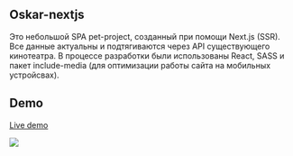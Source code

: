 ## Oskar-nextjs

Это небольшой SPA pet-project, созданный при помощи Next.js (SSR). Все данные актуальны и подтягиваются через API существующего кинотеатра. В процессе разработки были использованы React, SASS и пакет include-media (для оптимизации работы сайта на мобильных устройсвах).

## Demo

[Live demo](https://oskar-nextjs.herokuapp.com/)

![](/demo.gif)

